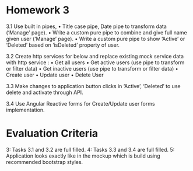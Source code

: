# Homework 3

3.1 Use built in pipes,
    • Title case pipe, Date pipe to transform data (‘Manage’ page).
    • Write a custom pure pipe to combine and give full name given user    (‘Manage’ page).
    • Write a custom pure pipe to show ‘Active’ or ‘Deleted’ based on ‘isDeleted’ property of user.

3.2 Create http services for below and replace existing mock service data with http service :
	• Get all users
	• Get active users (use pipe to transform or filter data)
	• Get inactive users (use pipe to transform or filter data)
	• Create user
	• Update user
    • Delete User

3.3 Make changes to application button clicks in ‘Active’, ‘Deleted’ to use delete and activate through API.

3.4 Use Angular Reactive forms for Create/Update user forms implementation.

# Evaluation Criteria

3: Tasks 3.1 and 3.2 are full filled.
4: Tasks 3.3 and 3.4 are full filled.
5: Application looks exactly like in the mockup which is build using recommended bootstrap styles.
